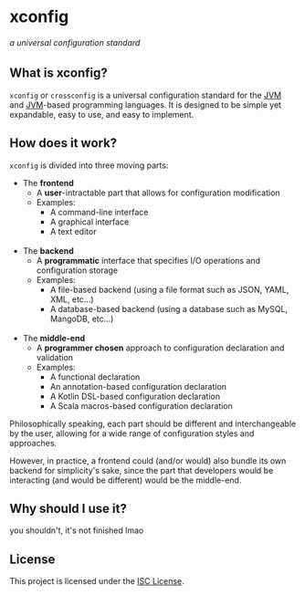 # xconfig 

###### *a universal configuration standard*

## What is xconfig?

`xconfig` or `crossconfig` is a universal configuration standard for the [JVM] and [JVM]-based programming languages. 
It is designed to be simple yet expandable, easy to use, and easy to implement.

## How does it work?

`xconfig` is divided into three moving parts:
- The **frontend**
  - A **user**-intractable part that allows for configuration modification
  - Examples:
    - A command-line interface
    - A graphical interface
    - A text editor
<br><br>
- The **backend**
  - A **programmatic** interface that specifies I/O operations and configuration storage
  - Examples:
    - A file-based backend (using a file format such as JSON, YAML, XML, etc...)
    - A database-based backend (using a database such as MySQL, MangoDB, etc...)
<br><br>
- The **middle-end**
  - A **programmer chosen** approach to configuration declaration and validation
  - Examples:
    - A functional declaration 
    - An annotation-based configuration declaration
    - A Kotlin DSL-based configuration declaration
    - A Scala macros-based configuration declaration

Philosophically speaking, each part should be different and interchangeable by the user, allowing for a wide range of
configuration styles and approaches. 

However, in practice, a frontend could (and/or would) also bundle its own backend 
for simplicity's sake, since the part that developers would be interacting
(and would be different) would be the middle-end.
 
## Why should I use it?

you shouldn't, it's not finished lmao

## License

This project is licensed under the [ISC License](LICENSE).

<!-- Links -->
[JVM]: https://en.wikipedia.org/wiki/Java_virtual_machine
